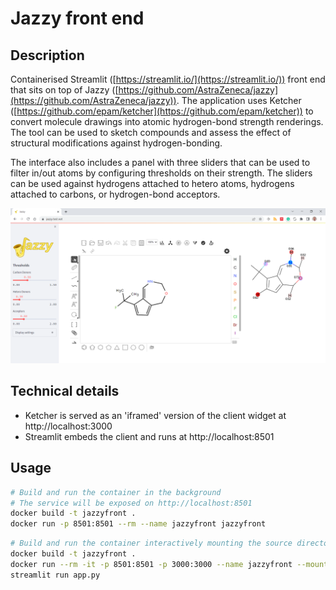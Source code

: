# Jazzy front end
## Description
Containerised Streamlit ([https://streamlit.io/](https://streamlit.io/)) front end that sits on top of Jazzy ([https://github.com/AstraZeneca/jazzy](https://github.com/AstraZeneca/jazzy)). The application uses Ketcher ([https://github.com/epam/ketcher](https://github.com/epam/ketcher)) to convert molecule drawings into atomic hydrogen-bond strength renderings. The tool can be used to sketch compounds and assess the effect of structural modifications against hydrogen-bonding.

The interface also includes a panel with three sliders that can be used to filter in/out atoms by configuring thresholds on their strength. The sliders can be used against hydrogens attached to hetero atoms, hydrogens attached to carbons, or hydrogen-bond acceptors.

![Jazzy front end screenshot](./src/static/screenshot.png)

## Technical details
- Ketcher is served as an 'iframed' version of the client widget at http://localhost:3000
- Streamlit embeds the client and runs at http://localhost:8501

## Usage
```bash
# Build and run the container in the background
# The service will be exposed on http://localhost:8501
docker build -t jazzyfront .
docker run -p 8501:8501 --rm --name jazzyfront jazzyfront
```

```bash
# Build and run the container interactively mounting the source directory
docker build -t jazzyfront .
docker run --rm -it -p 8501:8501 -p 3000:3000 --name jazzyfront --mount source=${PWD}/src,target=/app,type=bind jazzyfront /bin/bash
streamlit run app.py
```